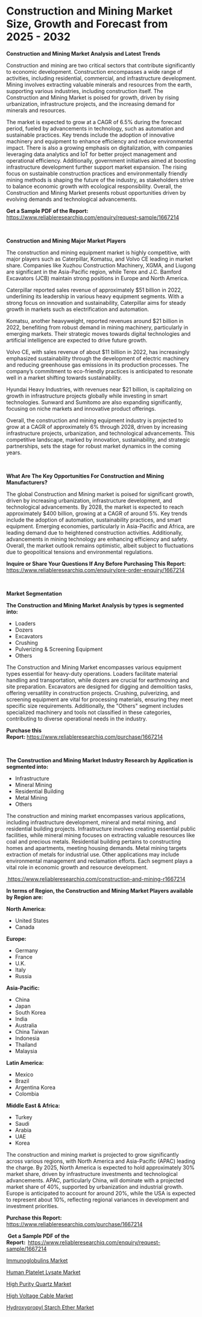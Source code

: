 <p><h1>Construction and Mining Market Size, Growth and Forecast from 2025 - 2032</h1></p><p><strong>Construction and Mining Market Analysis and Latest Trends</strong></p>
<p><p>Construction and mining are two critical sectors that contribute significantly to economic development. Construction encompasses a wide range of activities, including residential, commercial, and infrastructure development. Mining involves extracting valuable minerals and resources from the earth, supporting various industries, including construction itself. The Construction and Mining Market is poised for growth, driven by rising urbanization, infrastructure projects, and the increasing demand for minerals and resources.</p><p>The market is expected to grow at a CAGR of 6.5% during the forecast period, fueled by advancements in technology, such as automation and sustainable practices. Key trends include the adoption of innovative machinery and equipment to enhance efficiency and reduce environmental impact. There is also a growing emphasis on digitalization, with companies leveraging data analytics and IoT for better project management and operational efficiency. Additionally, government initiatives aimed at boosting infrastructure development further support market expansion. The rising focus on sustainable construction practices and environmentally friendly mining methods is shaping the future of the industry, as stakeholders strive to balance economic growth with ecological responsibility. Overall, the Construction and Mining Market presents robust opportunities driven by evolving demands and technological advancements.</p></p>
<p><strong>Get a Sample PDF of the Report:&nbsp;</strong> <a href="https://www.reliableresearchiq.com/enquiry/request-sample/1667214?utm_campaign=1906&utm_medium=2&utm_source=Github&utm_content=ia&utm_term=06032025&utm_id=construction-and-mining">https://www.reliableresearchiq.com/enquiry/request-sample/1667214</a></p>
<p>&nbsp;</p>
<p><strong>Construction and Mining Major Market Players</strong></p>
<p><p>The construction and mining equipment market is highly competitive, with major players such as Caterpillar, Komatsu, and Volvo CE leading in market share. Companies like Xuzhou Construction Machinery, XGMA, and Liugong are significant in the Asia-Pacific region, while Terex and J.C. Bamford Excavators (JCB) maintain strong positions in Europe and North America.</p><p>Caterpillar reported sales revenue of approximately $51 billion in 2022, underlining its leadership in various heavy equipment segments. With a strong focus on innovation and sustainability, Caterpillar aims for steady growth in markets such as electrification and automation.</p><p>Komatsu, another heavyweight, reported revenues around $21 billion in 2022, benefiting from robust demand in mining machinery, particularly in emerging markets. Their strategic moves towards digital technologies and artificial intelligence are expected to drive future growth.</p><p>Volvo CE, with sales revenue of about $11 billion in 2022, has increasingly emphasized sustainability through the development of electric machinery and reducing greenhouse gas emissions in its production processes. The company’s commitment to eco-friendly practices is anticipated to resonate well in a market shifting towards sustainability.</p><p>Hyundai Heavy Industries, with revenues near $21 billion, is capitalizing on growth in infrastructure projects globally while investing in smart technologies. Sunward and Sumitomo are also expanding significantly, focusing on niche markets and innovative product offerings.</p><p>Overall, the construction and mining equipment industry is projected to grow at a CAGR of approximately 6% through 2028, driven by increasing infrastructure projects, urbanization, and technological advancements. This competitive landscape, marked by innovation, sustainability, and strategic partnerships, sets the stage for robust market dynamics in the coming years.</p></p>
<p>&nbsp;</p>
<p><strong>What Are The Key Opportunities For Construction and Mining Manufacturers?</strong></p>
<p><p>The global Construction and Mining market is poised for significant growth, driven by increasing urbanization, infrastructure development, and technological advancements. By 2028, the market is expected to reach approximately $400 billion, growing at a CAGR of around 5%. Key trends include the adoption of automation, sustainability practices, and smart equipment. Emerging economies, particularly in Asia-Pacific and Africa, are leading demand due to heightened construction activities. Additionally, advancements in mining technology are enhancing efficiency and safety. Overall, the market outlook remains optimistic, albeit subject to fluctuations due to geopolitical tensions and environmental regulations.</p></p>
<p><strong>Inquire or Share Your Questions If Any Before Purchasing This Report:</strong> <a href="https://www.reliableresearchiq.com/enquiry/pre-order-enquiry/1667214?utm_campaign=1906&utm_medium=2&utm_source=Github&utm_content=ia&utm_term=06032025&utm_id=construction-and-mining">https://www.reliableresearchiq.com/enquiry/pre-order-enquiry/1667214</a></p>
<p>&nbsp;</p>
<p><strong>Market Segmentation</strong></p>
<p><strong>The Construction and Mining Market Analysis by types is segmented into:</strong></p>
<p><ul><li>Loaders</li><li>Dozers</li><li>Excavators</li><li>Crushing</li><li>Pulverizing & Screening Equipment</li><li>Others</li></ul></p>
<p><p>The Construction and Mining Market encompasses various equipment types essential for heavy-duty operations. Loaders facilitate material handling and transportation, while dozers are crucial for earthmoving and site preparation. Excavators are designed for digging and demolition tasks, offering versatility in construction projects. Crushing, pulverizing, and screening equipment are vital for processing materials, ensuring they meet specific size requirements. Additionally, the "Others" segment includes specialized machinery and tools not classified in these categories, contributing to diverse operational needs in the industry.</p></p>
<p><strong>Purchase this Report:&nbsp;</strong><a href="https://www.reliableresearchiq.com/purchase/1667214?utm_campaign=1906&utm_medium=2&utm_source=Github&utm_content=ia&utm_term=06032025&utm_id=construction-and-mining">https://www.reliableresearchiq.com/purchase/1667214</a></p>
<p>&nbsp;</p>
<p><strong>The Construction and Mining Market Industry Research by Application is segmented into:</strong></p>
<p><ul><li>Infrastructure</li><li>Mineral Mining</li><li>Residential Building</li><li>Metal Mining</li><li>Others</li></ul></p>
<p><p>The construction and mining market encompasses various applications, including infrastructure development, mineral and metal mining, and residential building projects. Infrastructure involves creating essential public facilities, while mineral mining focuses on extracting valuable resources like coal and precious metals. Residential building pertains to constructing homes and apartments, meeting housing demands. Metal mining targets extraction of metals for industrial use. Other applications may include environmental management and reclamation efforts. Each segment plays a vital role in economic growth and resource development.</p></p>
<p><a href="https://www.reliableresearchiq.com/construction-and-mining-r1667214?utm_campaign=1906&utm_medium=2&utm_source=Github&utm_content=ia&utm_term=06032025&utm_id=construction-and-mining">&nbsp;https://www.reliableresearchiq.com/construction-and-mining-r1667214</a></p>
<p><strong>In terms of Region, the Construction and Mining Market Players available by Region are:</strong></p>
<p>
    <p> <strong> North America: </strong>
        <ul>
            <li>United States</li>
            <li>Canada</li>
        </ul>
        </p> 
    <p> <strong> Europe: </strong>
        <ul>
            <li>Germany</li>
            <li>France</li>
            <li>U.K.</li>
            <li>Italy</li>
            <li>Russia</li>
        </ul>
        </p> 
    <p> <strong> Asia-Pacific: </strong>
        <ul>
            <li>China</li>
            <li>Japan</li>
            <li>South Korea</li>
            <li>India</li>
            <li>Australia</li>
            <li>China Taiwan</li>
            <li>Indonesia</li>
            <li>Thailand</li>
            <li>Malaysia</li>
        </ul>
        </p> 
    <p> <strong> Latin America: </strong>
        <ul>
            <li>Mexico</li>
            <li>Brazil</li>
            <li>Argentina Korea</li>
            <li>Colombia</li>
        </ul>
        </p> 
    <p> <strong> Middle East & Africa: </strong>
        <ul>
            <li>Turkey</li>
            <li>Saudi</li>
            <li>Arabia</li>
            <li>UAE</li>
            <li>Korea</li>
        </ul>
    </p>
    </p>
<p><p>The construction and mining market is projected to grow significantly across various regions, with North America and Asia-Pacific (APAC) leading the charge. By 2025, North America is expected to hold approximately 30% market share, driven by infrastructure investments and technological advancements. APAC, particularly China, will dominate with a projected market share of 40%, supported by urbanization and industrial growth. Europe is anticipated to account for around 20%, while the USA is expected to represent about 10%, reflecting regional variances in development and investment priorities.</p></p>
<p><strong>Purchase this Report: </strong><a href="https://www.reliableresearchiq.com/purchase/1667214?utm_campaign=1906&utm_medium=2&utm_source=Github&utm_content=ia&utm_term=06032025&utm_id=construction-and-mining">https://www.reliableresearchiq.com/purchase/1667214</a></p>
<p>&nbsp;<strong>Get a Sample PDF of the Report:&nbsp;&nbsp;</strong><a href="https://www.reliableresearchiq.com/enquiry/request-sample/1667214?utm_campaign=1906&utm_medium=2&utm_source=Github&utm_content=ia&utm_term=06032025&utm_id=construction-and-mining">https://www.reliableresearchiq.com/enquiry/request-sample/1667214</a></p>
<p><strong></strong></p>
<p><p><a href="https://github.com/buenayankobl/Market-Research-Report-List-1/blob/main/immunoglobulins-market.md?utm_campaign=1906&utm_medium=2&utm_source=Github&utm_content=ia&utm_term=06032025&utm_id=construction-and-mining">Immunoglobulins Market</a></p><p><a href="https://github.com/uripeachrii/Market-Research-Report-List-1/blob/main/human-platelet-lysate-market.md?utm_campaign=1906&utm_medium=2&utm_source=Github&utm_content=ia&utm_term=06032025&utm_id=construction-and-mining">Human Platelet Lysate Market</a></p><p><a href="https://github.com/taveyasenay/Market-Research-Report-List-1/blob/main/high-purity-quartz-market.md?utm_campaign=1906&utm_medium=2&utm_source=Github&utm_content=ia&utm_term=06032025&utm_id=construction-and-mining">High Purity Quartz Market</a></p><p><a href="https://github.com/janotjuljo/Market-Research-Report-List-1/blob/main/high-voltage-cable-market.md?utm_campaign=1906&utm_medium=2&utm_source=Github&utm_content=ia&utm_term=06032025&utm_id=construction-and-mining">High Voltage Cable Market</a></p><p><a href="https://github.com/laingragle95/Market-Research-Report-List-1/blob/main/hydroxypropyl-starch-ether-market.md?utm_campaign=1906&utm_medium=2&utm_source=Github&utm_content=ia&utm_term=06032025&utm_id=construction-and-mining">Hydroxypropyl Starch Ether Market</a></p></p>